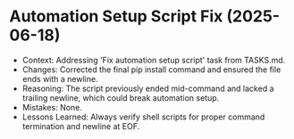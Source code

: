 # Automation Setup Script Fix (2025-06-18)

- Context: Addressing 'Fix automation setup script' task from TASKS.md.
- Changes: Corrected the final pip install command and ensured the file ends with a newline.
- Reasoning: The script previously ended mid-command and lacked a trailing newline, which could break automation setup.
- Mistakes: None.
- Lessons Learned: Always verify shell scripts for proper command termination and newline at EOF.
